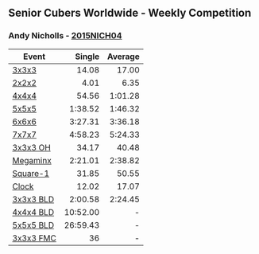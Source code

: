 ## Senior Cubers Worldwide - Weekly Competition
### Andy Nicholls - [2015NICH04](https://www.worldcubeassociation.org/persons/2015NICH04)

| Event | Single | Average |
| -- | --: | --: |
| [3x3x3](andy_nicholls/333.md) | 14.08 | 17.00 |
| [2x2x2](andy_nicholls/222.md) | 4.01 | 6.35 |
| [4x4x4](andy_nicholls/444.md) | 54.56 | 1:01.28 |
| [5x5x5](andy_nicholls/555.md) | 1:38.52 | 1:46.32 |
| [6x6x6](andy_nicholls/666.md) | 3:27.31 | 3:36.18 |
| [7x7x7](andy_nicholls/777.md) | 4:58.23 | 5:24.33 |
| [3x3x3 OH](andy_nicholls/333oh.md) | 34.17 | 40.48 |
| [Megaminx](andy_nicholls/minx.md) | 2:21.01 | 2:38.82 |
| [Square-1](andy_nicholls/sq1.md) | 31.85 | 50.55 |
| [Clock](andy_nicholls/clock.md) | 12.02 | 17.07 |
| [3x3x3 BLD](andy_nicholls/333bf.md) | 2:00.58 | 2:24.45 |
| [4x4x4 BLD](andy_nicholls/444bf.md) | 10:52.00 | - |
| [5x5x5 BLD](andy_nicholls/555bf.md) | 26:59.43 | - |
| [3x3x3 FMC](andy_nicholls/333fm.md) | 36 | - |

<!-- Global site tag (gtag.js) - Google Analytics -->
<script async src="https://www.googletagmanager.com/gtag/js?id=UA-86348435-3"></script>
<script>window.dataLayer = window.dataLayer || []; function gtag() {dataLayer.push(arguments);} gtag('js', new Date()); gtag('config', 'UA-86348435-3');</script>
